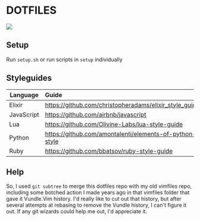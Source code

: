 # DOTFILES

![](https://i.imgur.com/BGUKyjz.png)

## Setup

Run `setup.sh` or run scripts in `setup` individually

## Styleguides

| Language   | Guide                                                   |
|------------|:--------------------------------------------------------|
| Elixir     | https://github.com/christopheradams/elixir_style_guide  |
| JavaScript | https://github.com/airbnb/javascript                    |
| Lua        | https://github.com/Olivine-Labs/lua-style-guide         |
| Python     | https://github.com/amontalenti/elements-of-python-style |
| Ruby       | https://github.com/bbatsov/ruby-style-guide             |

## Help

So, I used `git subtree` to merge this dotfiles repo with my old vimfiles repo, including some botched action I made years ago in that vimfiles folder that gave it Vundle.Vim history. I'd really like to cut out that history, but after several attempts at rebasing to remove the Vundle history, I can't figure it out. If any git wizards could help me out, I'd appreciate it.

